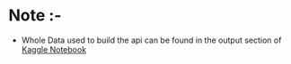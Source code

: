 # Note :- 
- Whole Data used to build the api can be found in the output section of [Kaggle Notebook](https://www.kaggle.com/mohitnirgulkar/book-recommendation-with-data-analysis)
